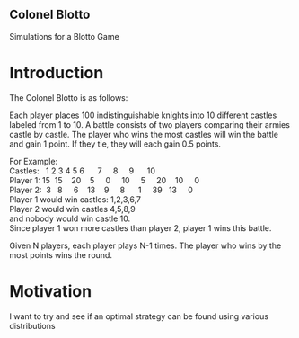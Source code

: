 ## Colonel Blotto
Simulations for a Blotto Game

# Introduction
The Colonel Blotto is as follows:

Each player places 100 indistinguishable knights into 10 different castles labeled from 1 to 10. A battle consists of two players comparing their armies castle by castle. The player who wins the most castles will win the battle and gain 1 point. If they tie, they will each gain 0.5 points.<br />

For Example:<br />
Castles:   1    2    3    4     5     6      7     8     9      10<br />
Player 1: 15  15    20    5     0     10     5     20    10     0<br />
Player 2:  3   8     6    13    9     8      1     39    13     0 <br />
Player 1 would win castles: 1,2,3,6,7 <br />
Player 2 would win castles 4,5,8,9 <br />
and nobody would win castle 10. <br />
Since player 1 won more castles than player 2, player 1 wins this battle.<br />

Given N players, each player plays N-1 times. The player who wins by the most points wins the round.

# Motivation
I want to try and see if an optimal strategy can be found using various distributions
